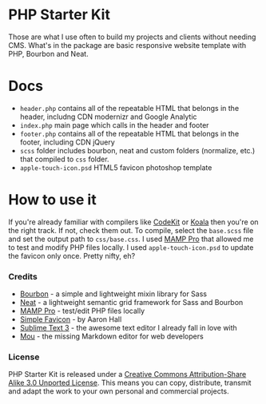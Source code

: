# PHP Starter Kit
Those are what I use often to build my projects and clients without needing CMS. What's in the package are basic responsive website template with PHP, Bourbon and Neat.

# Docs
 * `header.php` contains all of the repeatable HTML that belongs in the header, includng CDN modernizr and Google Analytic
 * `index.php` main page which calls in the header and footer
 * `footer.php` contains all of the repeatable HTML that belongs in the footer, including CDN jQuery
 * `scss` folder includes bourbon, neat and custom folders (normalize, etc.) that compiled to `css` folder.
 * `apple-touch-icon.psd` HTML5 favicon photoshop template
 
# How to use it
If you're already familiar with compilers like [CodeKit](http://incident57.com/codekit/) or [Koala](http://koala-app.com/) then you're on the right track. If not, check them out. To compile, select the `base.scss` file and set the output path to `css/base.css`. I used [MAMP Pro](http://www.mamp.info/en/mamp-pro/) that allowed me to test and modify PHP files locally. I used `apple-touch-icon.psd` to update the favicon only once. Pretty nifty, eh?

### Credits
 * [Bourbon](http://bourbon.io) - a simple and lightweight mixin library for Sass
 * [Neat](http://neat.bourbon.io) - a lightweight semantic grid framework for Sass and Bourbon
 * [MAMP Pro](http://www.mamp.info/en/mamp-pro/) - test/edit PHP files locally
 * [Simple Favicon](https://github.com/llahnoraa/favicon) - by Aaron Hall
 * [Sublime Text 3](http://www.sublimetext.com/) - the awesome text editor I already fall in love with
 * [Mou](http://mouapp.com) - the missing Markdown editor for web developers
 
### License
PHP Starter Kit is released under a [Creative Commons Attribution-Share Alike 3.0 Unported License](http://creativecommons.org/licenses/by-sa/3.0/). This means you can copy, distribute, transmit and adapt the work to your own personal and commercial projects.